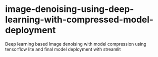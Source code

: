 # image-denoising-using-deep-learning-with-compressed-model-deployment
Deep learning based Image denoising with model compression using tensorflow lite and final model deployment with streamlit
